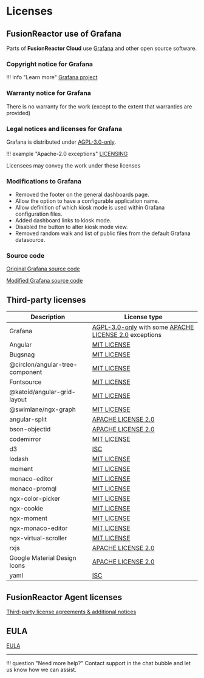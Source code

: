 # Licenses

## FusionReactor use of Grafana

Parts of **FusionReactor Cloud** use [Grafana](https://grafana.com/) and other open source software.

### Copyright notice for Grafana

!!! info "Learn more"
    [Grafana project](https://github.com/grafana/grafana)

### Warranty notice for Grafana

There is no warranty for the work (except to the extent that warranties are provided)

### Legal notices and licenses for Grafana

Grafana is distributed under [AGPL-3.0-only](https://github.com/grafana/grafana/blob/main/LICENSE). 

!!! example "Apache-2.0 exceptions"
    [LICENSING](https://github.com/grafana/grafana/blob/HEAD/LICENSING.md)

Licensees may convey the work under these licenses

### Modifications to Grafana

- Removed the footer on the general dashboards page.
- Allow the option to have a configurable application name.
- Allow definition of which kiosk mode is used within Grafana configuration files.
- Added dashboard links to kiosk mode.
- Disabled the button to alter kiosk mode view.
- Removed random walk and list of public files from the default Grafana datasource.

### Source code

[Original Grafana source code](https://github.com/grafana/grafana)

[Modified Grafana source code](https://github.com/intergral/grafana)

## Third-party licenses

| Description                      | License type                                                                                               |
|----------------------------------|------------------------------------------------------------------------------------------------------------|
| Grafana	                         | [AGPL-3.0-only](/tpl/AGPL-3_LICENSE/) with some [APACHE LICENSE 2.0](/tpl/APACHE_LICENSE-2.0/) exceptions  |
| Angular	                         | [MIT LICENSE](/tpl/MIT-LICENSE/)                                                                           |
| Bugsnag	                         | [MIT LICENSE](/tpl/MIT-LICENSE/)                                                                           |
| @circlon/angular-tree-component	 | [MIT LICENSE](/tpl/MIT-LICENSE/)                                                                           |
| Fontsource	                      | [MIT LICENSE](/tpl/MIT-LICENSE/)                                                                           |
| @katoid/angular-grid-layout	     | [MIT LICENSE](/tpl/MIT-LICENSE/)                                                                           |
| @swimlane/ngx-graph	             | [MIT LICENSE](/tpl/MIT-LICENSE/)                                                                           |
| angular-split	                   | [APACHE LICENSE 2.0](/tpl/APACHE_LICENSE-2.0/)                                                             |
| bson-objectid	                   | [APACHE LICENSE 2.0](/tpl/APACHE_LICENSE-2.0/)                                                             |
| codemirror	                      | [MIT LICENSE](/tpl/MIT-LICENSE/)                                                                           |
| d3	                              | [ISC](/tpl/ISC_LICENSE/)                                                                                   |
| lodash	                          | [MIT LICENSE](/tpl/MIT-LICENSE/)                                                                           |
| moment	                          | [MIT LICENSE](/tpl/MIT-LICENSE/)                                                                           |
| monaco-editor	                   | [MIT LICENSE](/tpl/MIT-LICENSE/)                                                                           |
| monaco-promql	                   | [MIT LICENSE](/tpl/MIT-LICENSE/)                                                                           |
| ngx-color-picker	                | [MIT LICENSE](/tpl/MIT-LICENSE/)                                                                           |
| ngx-cookie	                      | [MIT LICENSE](/tpl/MIT-LICENSE/)                                                                           |
| ngx-moment	                      | [MIT LICENSE](/tpl/MIT-LICENSE/)                                                                           |
| ngx-monaco-editor	               | [MIT LICENSE](/tpl/MIT-LICENSE/)                                                                           |
| ngx-virtual-scroller	            | [MIT LICENSE](/tpl/MIT-LICENSE/)                                                                           |
| rxjs	                            | [APACHE LICENSE 2.0](/tpl/APACHE_LICENSE-2.0/)                                                             |
|   Google Material Design Icons                         | [APACHE LICENSE 2.0](/tpl/APACHE_LICENSE-2.0/)                                                             |
| yaml	                            | [ISC](/tpl/ISC_LICENSE/)                                                                                   |

## FusionReactor Agent licenses
[Third-party license agreements & additional notices](/Admin-and-data/Third-Party-Licenses/Third_Party_License_Agreements/)

## EULA
[EULA](https://fusion-reactor.com/eula-intergral-software-end-user-license-agreement/)

___

!!! question "Need more help?"
    Contact support in the chat bubble and let us know how we can assist.
